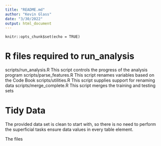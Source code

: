 ```yaml
---
title: "README.md"
author: "Kevin Glass"
date: "3/30/2022"
output: html_document
---
```


```{r setup, include=FALSE}
knitr::opts_chunk$set(echo = TRUE)
```
# R files required to run_analysis

scripts/run_analysis.R  This script controls the progress of the analysis program
scripts/parse_features.R This script renames variables based on the Code Book
scripts/utilities.R This script supplies support for renaming data
scripts/merge_complete.R This script merges the training and testing sets

# Tidy Data
The provided data set is clean to start with, so there is no need to perform the superficial tasks ensure data values in every table element.

The files 

